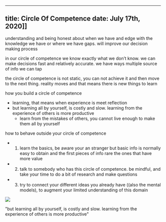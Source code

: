 
---
title: Circle Of Competence
date: July 17th, 2020]]
---


understanding and being honest about when we have and edge with the knowledge we have or where we have gaps. will improve our decision making process


in our circle of competence we know exactly what we don’t know. we can make decisions fast and relatively accurate. we have ways multiple source of info we can tap


the circle of competence is not static, you can not achieve it and then move to the next thing. reality moves and that means there is new things to learn


how you build a circle of competence 
  - learning, that means when experience is meet reflection
  - but learning all by yourself, is costly and slow. learning from the experience of others is more productive
      - learn from the mistakes of others, you cannot live enough to make them all by yourself


how to behave outside your circle of competence 
  - 1. learn the basics, be aware your an stranger but basic info is normally easy to obtain and the first pieces of info rare the ones that have more value
  - 2. talk to somebody who has this circle of competence. be mindful, and take your time to do a bit of research and make questions
  - 3. try to connect your different ideas you already have ((also the mental models), to augment your limited understanding of this domain


![](https://firebasestorage.googleapis.com/v0/b/firescript-577a2.appspot.com/o/imgs%2Fapp%2Fkzk-personal%2FCNR-KkGC4C.png?alt=media&token=1c687d9c-2f3c-4d81-ac46-21697d86541e)


"but learning all by yourself, is costly and slow. learning from the experience of others is more productive"
